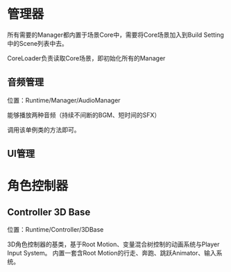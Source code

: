 # 管理器

所有需要的Manager都内置于场景Core中，需要将Core场景加入到Build Setting 中的Scene列表中去。

CoreLoader负责读取Core场景，即初始化所有的Manager

## 音频管理

位置：Runtime/Manager/AudioManager

能够播放两种音频（持续不间断的BGM、短时间的SFX）

调用该单例类的方法即可。

## UI管理

# 角色控制器

## Controller 3D Base

位置：Runtime/Controller/3DBase

3D角色控制器的基类，基于Root Motion、变量混合树控制的动画系统与Player Input System。
内置一套含Root Motion的行走、奔跑、跳跃Animator、输入系统。